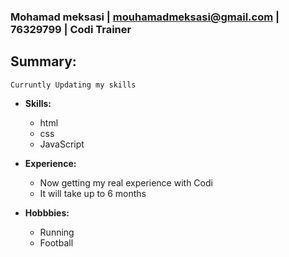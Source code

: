 ### Mohamad meksasi | mouhamadmeksasi@gmail.com | 76329799 | Codi Trainer

## **Summary:**

    Curruntly Updating my skills

- **Skills:**

  - html
  - css
  - JavaScript

* **Experience:**

  - Now getting my real experience with Codi
  - It will take up to 6 months

- **Hobbbies:**

  - Running
  - Football
